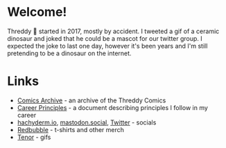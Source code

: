 # Welcome!

Threddy 🦖 started in 2017, mostly by accident. I tweeted a gif of a ceramic dinosaur and joked that he could be a mascot for our twitter group. I expected the joke to last one day, however it's been years and I'm still pretending to be a dinosaur on the internet.


# Links

* [Comics Archive](https://threddyrex-my.sharepoint.com/:f:/p/hello/Ej_c_OKHGwFPg6nErgLWeX8BugoeIzEYynFIEy8eo5Py1A) - an archive of the Threddy Comics
* [Career Principles](https://github.com/threddyrex/docs/blob/main/career-principles.md) - a document describing principles I follow in my career
* [hachyderm.io](https://hachyderm.io/@threddyrex), [mastodon.social](https://mastodon.social/@threddyrex), [Twitter](https://twitter.com/threddyrex) - socials
* [Redbubble](https://www.redbubble.com/people/threddythetrex) - t-shirts and other merch
* [Tenor](https://tenor.com/users/threddyrex) - gifs

